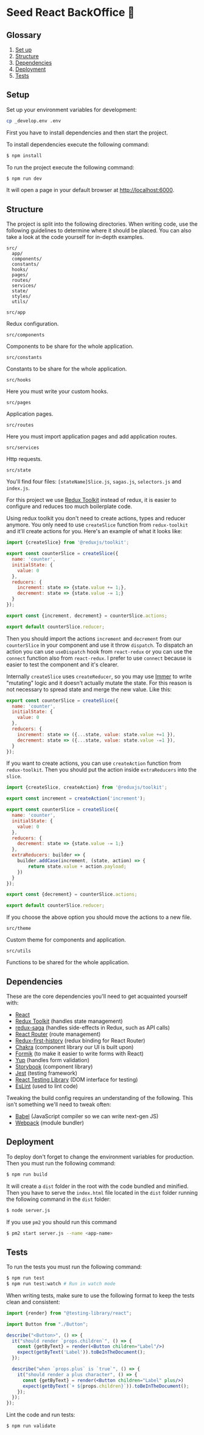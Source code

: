 # Seed React BackOffice 🚀

## Glossary

1. [Set up](#setup)
1. [Structure](#structure)
1. [Dependencies](#dependencies)
1. [Deployment](#deployment)
1. [Tests](#tests)

## Setup

Set up your environment variables for development:

```sh
cp _develop.env .env
```

First you have to install dependencies and then start the project.

To install dependencies execute the following command:

```sh
$ npm install
```

To run the project execute the following command:

```sh
$ npm run dev
```

It will open a page in your default browser at [http://localhost:6000](http://localhost:6000).

## Structure

The project is split into the following directories. When writing code, use the following guidelines to determine where it should be placed. You can also take a look at the code yourself for in-depth examples.

```
src/
  app/
  components/
  constants/
  hooks/
  pages/
  routes/
  services/
  state/
  styles/
  utils/
```

`src/app`

Redux configuration.

`src/components`

Components to be share for the whole application.

`src/constants`

Constants to be share for the whole application.

`src/hooks`

Here you must write your custom hooks.

`src/pages`

Application pages.

`src/routes`

Here you must import application pages and add application routes.

`src/services`

Http requests.

`src/state`

You'll find four files: `[stateName]Slice.js`, `sagas.js`, `selectors.js` and `index.js`.

For this project we use [Redux Toolkit](https://redux-toolkit.js.org/) instead of redux, it is easier to configure and reduces too much boilerplate code.

Using redux toolkit you don't need to create actions, types and reducer anymore. You only need to use `createSlice` function from `redux-toolkit` and it'll create actions for you. Here's an example of what it looks like:

```js
import {createSlice} from '@reduxjs/toolkit';

export const counterSlice = createSlice({
  name: 'counter',
  initialState: {
    value: 0
  },
  reducers: {
    increment: state => {state.value += 1;},
    decrement: state => {state.value -= 1;}
  }
});

export const {increment, decrement} = counterSlice.actions;

export default counterSlice.reducer;
```

Then you should import the actions `increment` and `decrement` from our `counterSlice` in your component and use it throw `dispatch`. To dispatch an action you can use `useDispatch` hook from `react-redux` or you can use the `connect` function also from `react-redux`. I prefer to use `connect` because is easier to test the component and it's clearer.

Internally `createSlice` uses `createReducer`, so you may use [Immer](https://immerjs.github.io/immer/) to write "mutating" logic and it doesn't actually mutate the state. For this reason is not necessary to spread state and merge the new value. Like this:

```js
export const counterSlice = createSlice({
  name: 'counter',
  initialState: {
    value: 0
  },
  reducers: {
    increment: state => ({...state, value: state.value +=1 }),
    decrement: state => ({...state, value: state.value -=1 }),
  }
});
```

If you want to create actions, you can use `createAction` function from `redux-toolkit`. Then you should put the action inside `extraReducers` into the `slice`.

```js
import {createSlice, createAction} from '@reduxjs/toolkit';

export const increment = createAction('increment');

export const counterSlice = createSlice({
  name: 'counter',
  initialState: {
    value: 0
  },
  reducers: {
    decrement: state => {state.value -= 1;}
  },
  extraReducers: builder => {
    builder.addCase(increment, (state, action) => {
        return state.value + action.payload;
    })
  }
});

export const {decrement} = counterSlice.actions;

export default counterSlice.reducer;
```

If you choose the above option you should move the actions to a new file.

`src/theme`

Custom theme for components and application.


`src/utils`

Functions to be shared for the whole application.

## Dependencies

These are the core dependencies you'll need to get acquainted yourself with:

- [React](https://reactjs.org) 
- [Redux Toolkit](https://redux-toolkit.js.org/) (handles state management)
- [redux-saga](https://redux-saga.js.org) (handles side-effects in Redux, such as API calls)
- [React Router](https://reacttraining.com/react-router) (route management)
- [Redux-first-history](https://github.com/salvoravida/redux-first-history) (redux binding for React Router)
- [Chakra](https://chakra-ui.com) (component library our UI is built upon)
- [Formik](https://jaredpalmer.com/formik/docs/api/formik#validationschema-schema-gt-schema) (to make it easier to write forms with React)
- [Yup](https://github.com/jquense/yup) (handles form validation)
- [Storybook](https://storybook.js.org) (component library)
- [Jest](https://jestjs.io) (testing framework)
- [React Testing Library](https://testing-library.com/docs/react-testing-library/intro) (DOM interface for testing)
- [EsLint](https://eslint.org) (used to lint code)

Tweaking the build config requires an understanding of the following. This isn't something we'll need to tweak often:

- [Babel](https://babeljs.io) (JavaScript compiler so we can write next-gen JS)
- [Webpack](https://webpack.js.org) (module bundler)

## Deployment

To deploy don't forget to change the environment variables for production. Then you must run the following command:

```sh
$ npm run build
```

It will create a `dist` folder in the root with the code bundled and minified. Then you have to serve the `index.html` file located in the `dist` folder running the following command in the `dist` folder:

```sh
$ node server.js
```

If you use `pm2` you should run this command

```sh
$ pm2 start server.js --name <app-name>
```

## Tests 

To run the tests you must run the following command:

```sh
$ npm run test
$ npm run test:watch # Run in watch mode
```

When writing tests, make sure to use the following format to keep the tests clean and consistent:

```jsx
import {render} from "@testing-library/react";

import Button from "./Button";

describe("<Button>", () => {
  it("should render `props.children`", () => {
    const {getByText} = render(<Button children="Label"/>)
    expect(getByText('Label')).toBeInTheDocument();
  });

  describe("when `props.plus` is `true`", () => {
    it("should render a plus character", () => {
      const {getByText} = render(<Button children="Label" plus/>)
      expect(getByText(`+ ${props.children}`)).toBeInTheDocument();
    });
  });
});
```

Lint the code and run tests:

```sh
$ npm run validate
```